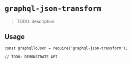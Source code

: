 # `graphql-json-transform`

> TODO: description

## Usage

```
const graphqlToJson = require('graphql-json-transform');

// TODO: DEMONSTRATE API
```
